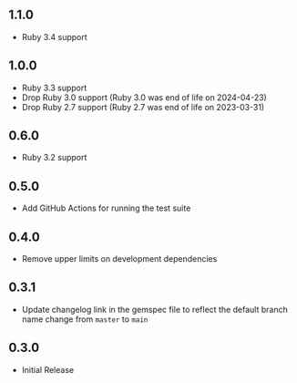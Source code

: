 ## 1.1.0
- Ruby 3.4 support

## 1.0.0
- Ruby 3.3 support
- Drop Ruby 3.0 support (Ruby 3.0 was end of life on 2024-04-23)
- Drop Ruby 2.7 support (Ruby 2.7 was end of life on 2023-03-31)

## 0.6.0
- Ruby 3.2 support

## 0.5.0
- Add GitHub Actions for running the test suite

## 0.4.0
- Remove upper limits on development dependencies

## 0.3.1
- Update changelog link in the gemspec file to reflect the default branch name change from `master` to `main`

## 0.3.0  
- Initial Release
